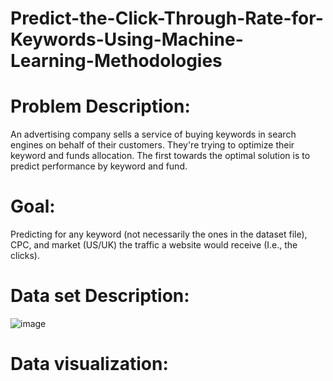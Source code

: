 # Predict-the-Click-Through-Rate-for-Keywords-Using-Machine-Learning-Methodologies

# Problem Description:
An advertising company sells a service of buying keywords in search engines on behalf of their customers. They're trying to optimize their keyword and funds allocation. The first towards the optimal solution is to predict performance by keyword and fund. 

# Goal: 
Predicting for any keyword (not necessarily the ones in the dataset file), CPC, and market (US/UK) the traffic a website would receive (I.e., the clicks). 

# Data set Description: 

![image](https://user-images.githubusercontent.com/41851165/67200400-4168dc00-f421-11e9-816d-23bf5e1a39ca.png)


# Data visualization:




